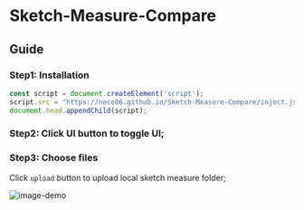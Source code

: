 # Sketch-Measure-Compare

## Guide

### Step1: Installation

```js
const script = document.createElement('script');
script.src = "https://neco86.github.io/Sketch-Measure-Compare/inject.js";
document.head.appendChild(script);
```

### Step2: Click UI button to toggle UI;

### Step3: Choose files

Click `upload` button to upload local sketch measure folder;

![image-demo](https://neco86.github.io/Sketch-Measure-Compare/demo.png)
